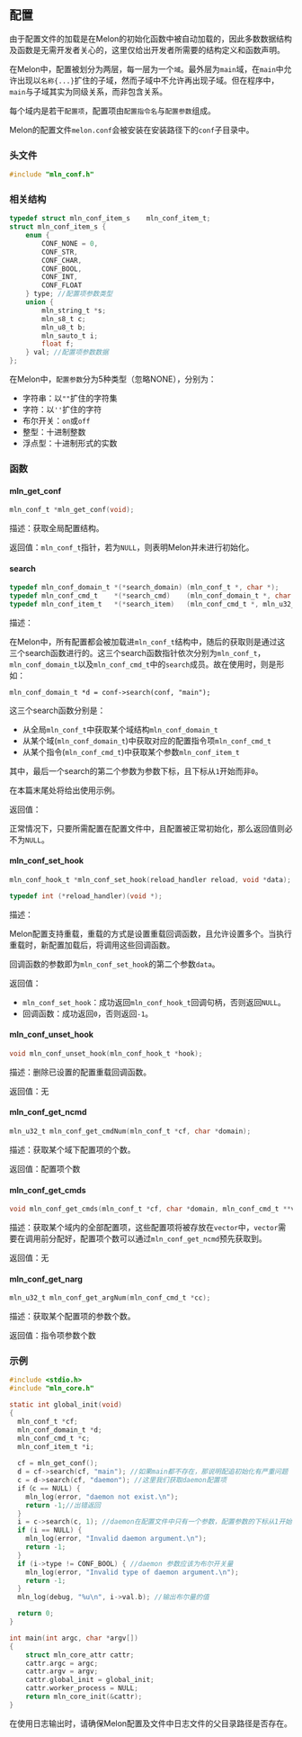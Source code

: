 ## 配置



由于配置文件的加载是在Melon的初始化函数中被自动加载的，因此多数数据结构及函数是无需开发者关心的，这里仅给出开发者所需要的结构定义和函数声明。

在Melon中，配置被划分为两层，每一层为一个`域`。最外层为`main`域，在`main`中允许出现以`名称{...}`扩住的子域，然而子域中不允许再出现子域。但在程序中，`main`与子域其实为同级关系，而非包含关系。

每个域内是若干`配置项`，配置项由`配置指令名`与`配置参数`组成。

Melon的配置文件`melon.conf`会被安装在安装路径下的`conf`子目录中。



### 头文件

```c
#include "mln_conf.h"
```



### 相关结构

```c
typedef struct mln_conf_item_s    mln_conf_item_t;
struct mln_conf_item_s {
    enum {
        CONF_NONE = 0,
        CONF_STR,
        CONF_CHAR,
        CONF_BOOL,
        CONF_INT,
        CONF_FLOAT
    } type; //配置项参数类型
    union {
        mln_string_t *s;
        mln_s8_t c;
        mln_u8_t b;
        mln_sauto_t i;
        float f;
    } val; //配置项参数数据
};
```

在Melon中，`配置参数`分为5种类型（忽略NONE），分别为：

- 字符串：以`""`扩住的字符集
- 字符：以`''`扩住的字符
- 布尔开关：`on`或`off`
- 整型：十进制整数
- 浮点型：十进制形式的实数



### 函数



#### mln_get_conf

```c
mln_conf_t *mln_get_conf(void);
```

描述：获取全局配置结构。

返回值：`mln_conf_t`指针，若为`NULL`，则表明Melon并未进行初始化。



#### search

```c
typedef mln_conf_domain_t *(*search_domain) (mln_conf_t *, char *);
typedef mln_conf_cmd_t    *(*search_cmd)    (mln_conf_domain_t *, char *);
typedef mln_conf_item_t   *(*search_item)   (mln_conf_cmd_t *, mln_u32_t);
```

描述：

在Melon中，所有配置都会被加载进`mln_conf_t`结构中，随后的获取则是通过这三个search函数进行的。这三个search函数指针依次分别为`mln_conf_t`，`mln_conf_domain_t`以及`mln_conf_cmd_t`中的`search`成员。故在使用时，则是形如：

```
mln_conf_domain_t *d = conf->search(conf, "main");
```

这三个search函数分别是：

- 从全局`mln_conf_t`中获取某个域结构`mln_conf_domain_t`
- 从某个域(`mln_conf_domain_t`)中获取对应的配置指令项`mln_conf_cmd_t`
- 从某个指令(`mln_conf_cmd_t`)中获取某个参数`mln_conf_item_t`

其中，最后一个search的第二个参数为参数下标，且下标从`1`开始而非`0`。

在本篇末尾处将给出使用示例。

返回值：

正常情况下，只要所需配置在配置文件中，且配置被正常初始化，那么返回值则必不为`NULL`。



#### mln_conf_set_hook

```c
mln_conf_hook_t *mln_conf_set_hook(reload_handler reload, void *data);

typedef int (*reload_handler)(void *);
```

描述：

Melon配置支持重载，重载的方式是设置重载回调函数，且允许设置多个。当执行重载时，新配置加载后，将调用这些回调函数。

回调函数的参数即为`mln_conf_set_hook`的第二个参数`data`。

返回值：

- `mln_conf_set_hook`：成功返回`mln_conf_hook_t`回调句柄，否则返回`NULL`。
- 回调函数：成功返回`0`，否则返回`-1`。



#### mln_conf_unset_hook

```c
void mln_conf_unset_hook(mln_conf_hook_t *hook);
```

描述：删除已设置的配置重载回调函数。

返回值：无



#### mln_conf_get_ncmd

```c
mln_u32_t mln_conf_get_cmdNum(mln_conf_t *cf, char *domain);
```

描述：获取某个域下配置项的个数。

返回值：配置项个数



#### mln_conf_get_cmds

```c
void mln_conf_get_cmds(mln_conf_t *cf, char *domain, mln_conf_cmd_t **vector);
```

描述：获取某个域内的全部配置项，这些配置项将被存放在`vector`中，`vector`需要在调用前分配好，配置项个数可以通过`mln_conf_get_ncmd`预先获取到。

返回值：无



#### mln_conf_get_narg

```c
mln_u32_t mln_conf_get_argNum(mln_conf_cmd_t *cc);
```

描述：获取某个配置项的参数个数。

返回值：指令项参数个数



### 示例

```c
#include <stdio.h>
#include "mln_core.h"

static int global_init(void)
{
  mln_conf_t *cf;
  mln_conf_domain_t *d;
  mln_conf_cmd_t *c;
  mln_conf_item_t *i;
  
  cf = mln_get_conf();
  d = cf->search(cf, "main"); //如果main都不存在，那说明配追初始化有严重问题
  c = d->search(cf, "daemon"); //这里我们获取daemon配置项
  if（c == NULL) {
    mln_log(error, "daemon not exist.\n");
    return -1;//出错返回
  }
  i = c->search(c, 1); //daemon在配置文件中只有一个参数，配置参数的下标从1开始
  if (i == NULL) {
    mln_log(error, "Invalid daemon argument.\n");
    return -1;
  }
  if (i->type != CONF_BOOL) { //daemon 参数应该为布尔开关量
    mln_log(error, "Invalid type of daemon argument.\n");
    return -1;
  }
  mln_log(debug, "%u\n", i->val.b); //输出布尔量的值

  return 0;
}

int main(int argc, char *argv[])
{
    struct mln_core_attr cattr;
    cattr.argc = argc;
    cattr.argv = argv;
    cattr.global_init = global_init;
    cattr.worker_process = NULL;
    return mln_core_init(&cattr);
}
```

在使用日志输出时，请确保Melon配置及文件中日志文件的父目录路径是否存在。